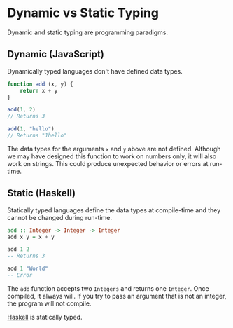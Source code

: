 # Dynamic vs Static Typing

Dynamic and static typing are programming paradigms.

## Dynamic (JavaScript)

Dynamically typed languages don't have defined data types.

```javascript
function add (x, y) {
	return x + y
}

add(1, 2)
// Returns 3

add(1, "hello")
// Returns "1hello"
```

The data types for the arguments `x` and `y` above are not defined. Although we
may have designed this function to work on numbers only, it will also work on
strings. This could produce unexpected behavior or errors at run-time.

## Static (Haskell)

Statically typed languages define the data types at compile-time and they cannot
be changed during run-time.

```haskell
add :: Integer -> Integer -> Integer
add x y = x + y

add 1 2
-- Returns 3

add 1 "World"
-- Error
```

The `add` function accepts two `Integers` and returns one `Integer`. Once
compiled, it always will. If you try to pass an argument that is not an integer,
the program will not compile.

[Haskell](./haskell.md) is statically typed.

